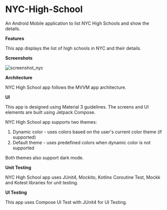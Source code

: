 # NYC-High-School
An Android Mobile application to list NYC High Schools and show the details.

**Features**

This app displays the list of high schools in NYC and their details.


**Screenshots**


![screenshot_nyc](https://github.com/suryodayach/NYC-High-School/assets/17293246/b5522d97-cf02-46fe-b5d3-60a1ee14c297)


**Architecture**

NYC High School app follows the MVVM app architecture.


**UI**

This app is designed using Material 3 guidelines.
The screens and UI elements are built using Jetpack Compose.

NYC High School app supports two themes:
1. Dynamic color - uses colors based on the user's current color theme (if supported)
2. Default theme - uses predefined colors when dynamic color is not supported

Both themes also support dark mode.


**Unit Testing**

NYC High School app uses JUnit4, Mockito, Kotlinx Coroutine Test, Mockk and Kotest libraries for unit testing.


**UI Testing**

This app uses Compose UI Test with JUnit4 for UI Testing.
